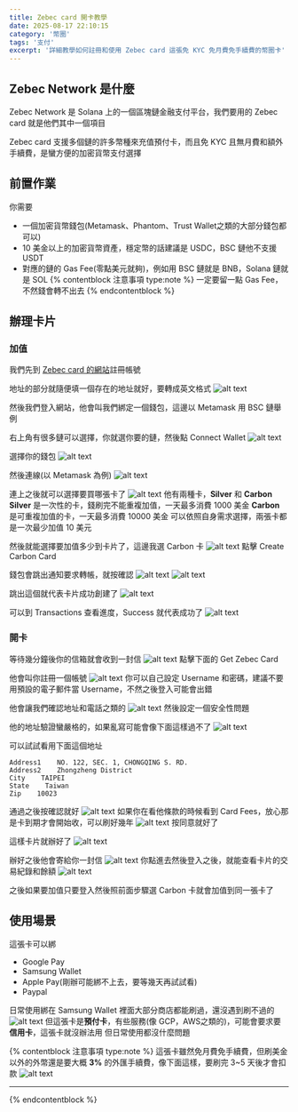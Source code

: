 ```yaml
---
title: Zebec card 開卡教學
date: 2025-08-17 22:10:15
category: '幣圈'
tags: '支付'
excerpt: '詳細教學如何註冊和使用 Zebec card 這張免 KYC 免月費免手續費的幣圈卡'
---
```

## Zebec Network 是什麼
Zebec Network 是 Solana 上的一個區塊鏈金融支付平台，我們要用的 Zebec card 就是他們其中一個項目

Zebec card 支援多個鏈的許多幣種來充值預付卡，而且免 KYC 且無月費和額外手續費，是蠻方便的加密貨幣支付選擇

## 前置作業
你需要
- 一個加密貨幣錢包(Metamask、Phantom、Trust Wallet之類的大部分錢包都可以)
- 10 美金以上的加密貨幣資產，穩定幣的話建議是 USDC，BSC 鏈他不支援 USDT
- 對應的鏈的 Gas Fee(零點美元就夠)，例如用 BSC 鏈就是 BNB，Solana 鏈就是 SOL
{% contentblock 注意事項 type:note %}
一定要留一點 Gas Fee，不然錢會轉不出去
{% endcontentblock %}

## 辦理卡片
### 加值
我們先到 [Zebec card 的網站](https://app.card.zebec.io/register)註冊帳號

地址的部分就隨便填一個存在的地址就好，要轉成英文格式
![alt text](images/20250817/image.webp)

然後我們登入網站，他會叫我們綁定一個錢包，這邊以 Metamask 用 BSC 鏈舉例

右上角有很多鏈可以選擇，你就選你要的鏈，然後點 Connect Wallet
![alt text](images/20250817/image-1.webp)

選擇你的錢包
![alt text](images/20250817/image-2.webp)

然後連線(以 Metamask 為例)
![alt text](images/20250817/image-3.webp)

連上之後就可以選擇要買哪張卡了
![alt text](images/20250817/image-4.webp)
他有兩種卡，**Silver** 和 **Carbon**
**Silver** 是一次性的卡，錢刷完不能重複加值，一天最多消費 1000 美金
**Carbon** 是可重複加值的卡，一天最多消費 10000 美金
可以依照自身需求選擇，兩張卡都是一次最少加值 10 美元

然後就能選擇要加值多少到卡片了，這邊我選 Carbon 卡
![alt text](images/20250817/image-5.webp)
點擊 Create Carbon Card

錢包會跳出通知要求轉帳，就按確認
![alt text](images/20250817/image-6.webp)
![alt text](images/20250817/image-7.webp)

跳出這個就代表卡片成功創建了
![alt text](images/20250817/image-8.webp)

可以到 Transactions 查看進度，Success 就代表成功了
![alt text](images/20250817/image-9.webp)

### 開卡
等待幾分鐘後你的信箱就會收到一封信
![alt text](images/20250817/image-10.webp)
點擊下面的 Get Zebec Card

他會叫你註冊一個帳號
![alt text](images/20250817/image-11.webp)
你可以自己設定 Username 和密碼，建議不要用預設的電子郵件當 Username，不然之後登入可能會出錯

他會讓我們確認地址和電話之類的
![alt text](images/20250817/image-14.webp)
然後設定一個安全性問題

他的地址驗證蠻嚴格的，如果亂寫可能會像下面這樣過不了
![alt text](images/20250817/image-13.webp)

可以試試看用下面這個地址
```
Address1    NO. 122, SEC. 1, CHONGQING S. RD.
Address2    Zhongzheng District
City    TAIPEI
State    Taiwan
Zip    10023
```

通過之後按確認就好
![alt text](images/20250817/image-12.webp)
如果你在看他條款的時候看到 Card Fees，放心那是卡到期才會開始收，可以刷好幾年
![alt text](images/20250817/image-15.webp)
按同意就好了

這樣卡片就辦好了
![alt text](images/20250817/image-16.webp)

辦好之後他會寄給你一封信
![alt text](images/20250817/image-17.webp)
你點進去然後登入之後，就能查看卡片的交易紀錄和餘額
![alt text](images/20250817/image-18.webp)

之後如果要加值只要登入然後照前面步驟選 Carbon 卡就會加值到同一張卡了

## 使用場景
這張卡可以綁
- Google Pay
- Samsung Wallet
- Apple Pay(剛辦可能綁不上去，要等幾天再試試看)
- Paypal

日常使用綁在 Samsung Wallet 裡面大部分商店都能刷過，還沒遇到刷不過的
![alt text](images/20250817/wallet.webp)
但這張卡是**預付卡**，有些服務(像 GCP，AWS之類的)，可能會要求要**信用卡**，這張卡就沒辦法用
但日常使用都沒什麼問題

{% contentblock 注意事項 type:note %}
這張卡雖然免月費免手續費，但刷美金以外的外幣還是要大概 **3%** 的外匯手續費，像下面這樣，要刷完 3~5 天後才會扣款
![alt text](images/20250817/image-19.webp)
** **
{% endcontentblock %}
